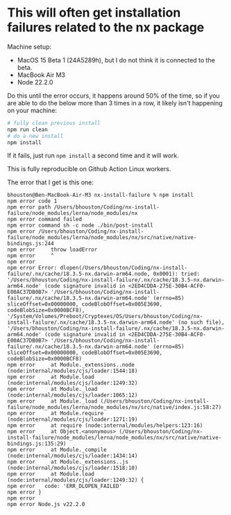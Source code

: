 # This will often get installation failures related to the nx package

Machine setup:
* MacOS 15 Beta 1 (24A5289h), but I do not think it is connected to the beta.
* MacBook Air M3
* Node 22.2.0

Do this until the error occurs, it happens around 50% of the time, so if you are able to do the below more than 3 times in a row, it likely isn't happening on your machine:

```sh
# fully clean previous install
npm run clean 
# do a new install
npm install
```

If it fails, just run ```npm install``` a second time and it will work.

This is fully reproducible on Github Action Linux workers.

The error that I get is this one:

```
bhouston@Ben-MacBook-Air-M3 nx-install-failure % npm install  
npm error code 1
npm error path /Users/bhouston/Coding/nx-install-failure/node_modules/lerna/node_modules/nx
npm error command failed
npm error command sh -c node ./bin/post-install
npm error /Users/bhouston/Coding/nx-install-failure/node_modules/lerna/node_modules/nx/src/native/native-bindings.js:244
npm error     throw loadError
npm error     ^
npm error
npm error Error: dlopen(/Users/bhouston/Coding/nx-install-failure/.nx/cache/18.3.5-nx.darwin-arm64.node, 0x0001): tried: '/Users/bhouston/Coding/nx-install-failure/.nx/cache/18.3.5-nx.darwin-arm64.node' (code signature invalid in <2ED4CDDA-275E-30B4-ACF0-E00AC37DB0B7> '/Users/bhouston/Coding/nx-install-failure/.nx/cache/18.3.5-nx.darwin-arm64.node' (errno=85) sliceOffset=0x00000000, codeBlobOffset=0x005E3690, codeBlobSize=0x0000BCF8), '/System/Volumes/Preboot/Cryptexes/OS/Users/bhouston/Coding/nx-install-failure/.nx/cache/18.3.5-nx.darwin-arm64.node' (no such file), '/Users/bhouston/Coding/nx-install-failure/.nx/cache/18.3.5-nx.darwin-arm64.node' (code signature invalid in <2ED4CDDA-275E-30B4-ACF0-E00AC37DB0B7> '/Users/bhouston/Coding/nx-install-failure/.nx/cache/18.3.5-nx.darwin-arm64.node' (errno=85) sliceOffset=0x00000000, codeBlobOffset=0x005E3690, codeBlobSize=0x0000BCF8)
npm error     at Module._extensions..node (node:internal/modules/cjs/loader:1544:18)
npm error     at Module.load (node:internal/modules/cjs/loader:1249:32)
npm error     at Module._load (node:internal/modules/cjs/loader:1065:12)
npm error     at Module._load (/Users/bhouston/Coding/nx-install-failure/node_modules/lerna/node_modules/nx/src/native/index.js:58:27)
npm error     at Module.require (node:internal/modules/cjs/loader:1271:19)
npm error     at require (node:internal/modules/helpers:123:16)
npm error     at Object.<anonymous> (/Users/bhouston/Coding/nx-install-failure/node_modules/lerna/node_modules/nx/src/native/native-bindings.js:135:29)
npm error     at Module._compile (node:internal/modules/cjs/loader:1434:14)
npm error     at Module._extensions..js (node:internal/modules/cjs/loader:1518:10)
npm error     at Module.load (node:internal/modules/cjs/loader:1249:32) {
npm error   code: 'ERR_DLOPEN_FAILED'
npm error }
npm error
npm error Node.js v22.2.0
```


